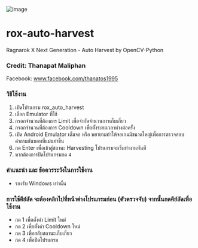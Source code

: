 ![image](https://user-images.githubusercontent.com/5137066/129651827-27d701d4-68c7-4858-8669-bf646a91748d.png)

# rox-auto-harvest
Ragnarok X Next Generation - Auto Harvest by OpenCV-Python

### Credit: Thanapat Maliphan
Facebook: www.facebook.com/thanatos1995

### วิธีใช้งาน
1. เปิดโปรแกรม rox_auto_harvest
2. เลือก Emulator ที่ใช้
3. กรอกจำนวนที่ต้องการ Limit เพื่อจำกัดจำนวนการเก็บเกี่ยว
4. กรอกจำนวนที่ต้องการ Cooldown เพื่อตั้งระยะเวลาห่างต่อครั้ง
5. เปิด Android Emulator เต็มจอ หรือ พยายามทำให้จอเกมมีขนาดใหญ่เพื่อการตรวจสอบคำถามกันบอทที่แม่นยำขึ้น
6. กด Enter เพื่อเข้าสู่สถานะ Harvesting โปรแกรมจะเริ่มทำงานทันที
7. หากต้องการปิดโปรแกรมกด `4`

### คำแนะนำ และ ข้อควรระวังในการใช้งาน
- รองรับ Windows เท่านั้น

### การใช้คีย์ลัด จะต้องคลิกไปที่หน้าต่างโปรแกรมก่อน (ตัวตรวจจับ) จากนั้นกดคีย์ลัดเพื่อใช้งาน
- กด 1 เพื่อตั้งค่า Limit ใหม่
- กด 2 เพื่อตั้งค่า Cooldown ใหม่
- กด 3 เพื่อสลับสถานะเก็บเกี่ยว
- กด 4 เพื่อปิดโปรแกรม
